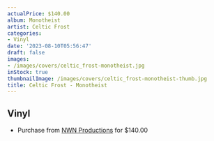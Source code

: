 ```yaml
---
actualPrice: $140.00
album: Monotheist
artist: Celtic Frost
categories:
- Vinyl
date: '2023-08-10T05:56:47'
draft: false
images:
- /images/covers/celtic_frost-monotheist.jpg
inStock: true
thumbnailImage: /images/covers/celtic_frost-monotheist-thumb.jpg
title: Celtic Frost - Monotheist
---
```


## Vinyl
* Purchase from [NWN Productions](http://shop.nwnprod.com/index.php?route=product/product&path=75&product_id=38014&sort=pd.name&order=ASC) for $140.00
